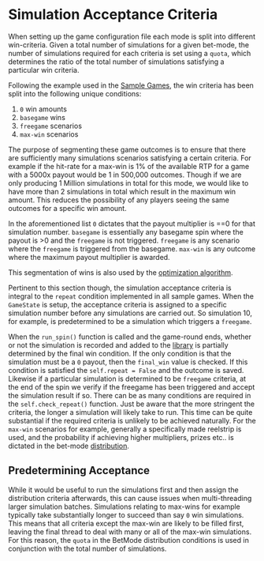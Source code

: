 # Simulation Acceptance Criteria

When setting up the game configuration file each mode is split into different win-criteria. Given a total number of simulations for a given bet-mode, the number of simulations required for each criteria is set using a `quota`, which determines the ratio of the total number of simulations satisfying a particular win criteria.

Following the example used in the [Sample Games](../sample_section/sample_games.md), the win criteria has been split into the following unique conditions:

1. `0` win amounts
2. `basegame` wins
3. `freegame` scenarios
4. `max-win` scenarios

The purpose of segmenting these game outcomes is to ensure that there are sufficiently many simulations scenarios satisfying a certain criteria. For example if the hit-rate for a max-win is 1% of the available RTP for a game with a 5000x payout would be 1 in 500,000 outcomes. Though if we are only producing 1 Million simulations in total for this mode, we would like to have more than 2 simulations in total which result in the maximum win amount. This reduces the possibility of any players seeing the same outcomes for a specific win amount.

In the aforementioned list `0` dictates that the payout multiplier is ==0 for that simulation number. `basegame` is essentially any basegame spin where the payout is >0 and the `freegame` is not triggered. `freegame` is any scenario where the `freegame` is triggered from the basegame. `max-win` is any outcome where the maximum payout multiplier is awarded.

This segmentation of wins is also used by the [optimization algorithm](../optimization_section/optimization_algorithm.md).

Pertinent to this section though, the simulation acceptance criteria is integral to the `repeat` condition implemented in all sample games. When the `GameState` is setup, the acceptance criteria is assigned to a specific simulation number before any simulations are carried out. So simulation 10, for example, is predetermined to be a simulation which triggers a `freegame`.

When the `run_spin()` function is called and the game-round ends, whether or not the simulation is recorded and added to the [library](../overview_section/state_overview.md) is partially determined by the final win condition. If the only condition is that the simulation must be a `0` payout, then the `final_win` value is checked. If this condition is satisfied the `self.repeat = False` and the outcome is saved. Likewise if a particular simulation is determined to be `freegame` criteria, at the end of the spin we verify if the freegame has been triggered and accept the simulation result if so. There can be as many conditions are required in the `self.check_repeat()` function. Just be aware that the more stringent the criteria, the longer a simulation will likely take to run. This time can be quite substantial if the required criteria is unlikely to be achieved naturally. For the `max-win` scenarios for example, generally a specifically made reelstrip is used, and the probability if achieving higher multipliers, prizes etc.. is dictated in the bet-mode [distribution](configuration_section/betmode_dist.md).

## Predetermining Acceptance

While it would be useful to run the simulations first and then assign the distribution criteria afterwards, this can cause issues when multi-threading larger simulation batches. Simulations relating to max-wins for example typically take substantially longer to succeed than say `0` win simulations. This means that all criteria except the max-win are likely to be filled first, leaving the final thread to deal with many or all of the max-win simulations. For this reason, the `quota` in the BetMode distribution conditions is used in conjunction with the total number of simulations.
